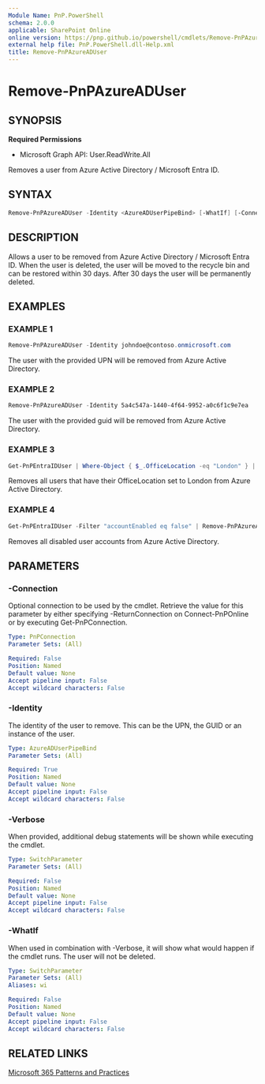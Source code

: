 ```yaml
---
Module Name: PnP.PowerShell
schema: 2.0.0
applicable: SharePoint Online
online version: https://pnp.github.io/powershell/cmdlets/Remove-PnPAzureADUser.html
external help file: PnP.PowerShell.dll-Help.xml
title: Remove-PnPAzureADUser
---
```

  
# Remove-PnPAzureADUser

## SYNOPSIS

**Required Permissions**

  * Microsoft Graph API: User.ReadWrite.All

Removes a user from Azure Active Directory / Microsoft Entra ID.

## SYNTAX

```powershell
Remove-PnPAzureADUser -Identity <AzureADUserPipeBind> [-WhatIf] [-Connection <PnPConnection>] [-Verbose]
```

## DESCRIPTION

Allows a user to be removed from Azure Active Directory / Microsoft Entra ID. When the user is deleted, the user will be moved to the recycle bin and can be restored within 30 days. After 30 days the user will be permanently deleted.

## EXAMPLES

### EXAMPLE 1
```powershell
Remove-PnPAzureADUser -Identity johndoe@contoso.onmicrosoft.com
```

The user with the provided UPN will be removed from Azure Active Directory.

### EXAMPLE 2
```powershell
Remove-PnPAzureADUser -Identity 5a4c547a-1440-4f64-9952-a0c6f1c9e7ea
```

The user with the provided guid will be removed from Azure Active Directory.

### EXAMPLE 3
```powershell
Get-PnPEntraIDUser | Where-Object { $_.OfficeLocation -eq "London" } | Remove-PnPAzureADUser
```

Removes all users that have their OfficeLocation set to London from Azure Active Directory.

### EXAMPLE 4
```powershell
Get-PnPEntraIDUser -Filter "accountEnabled eq false" | Remove-PnPAzureADUser
```

Removes all disabled user accounts from Azure Active Directory.

## PARAMETERS

### -Connection
Optional connection to be used by the cmdlet. Retrieve the value for this parameter by either specifying -ReturnConnection on Connect-PnPOnline or by executing Get-PnPConnection.

```yaml
Type: PnPConnection
Parameter Sets: (All)

Required: False
Position: Named
Default value: None
Accept pipeline input: False
Accept wildcard characters: False
```

### -Identity
The identity of the user to remove. This can be the UPN, the GUID or an instance of the user.

```yaml
Type: AzureADUserPipeBind
Parameter Sets: (All)

Required: True
Position: Named
Default value: None
Accept pipeline input: False
Accept wildcard characters: False
```

### -Verbose
When provided, additional debug statements will be shown while executing the cmdlet.

```yaml
Type: SwitchParameter
Parameter Sets: (All)

Required: False
Position: Named
Default value: None
Accept pipeline input: False
Accept wildcard characters: False
```

### -WhatIf
When used in combination with -Verbose, it will show what would happen if the cmdlet runs. The user will not be deleted.

```yaml
Type: SwitchParameter
Parameter Sets: (All)
Aliases: wi

Required: False
Position: Named
Default value: None
Accept pipeline input: False
Accept wildcard characters: False
```

## RELATED LINKS

[Microsoft 365 Patterns and Practices](https://aka.ms/m365pnp)